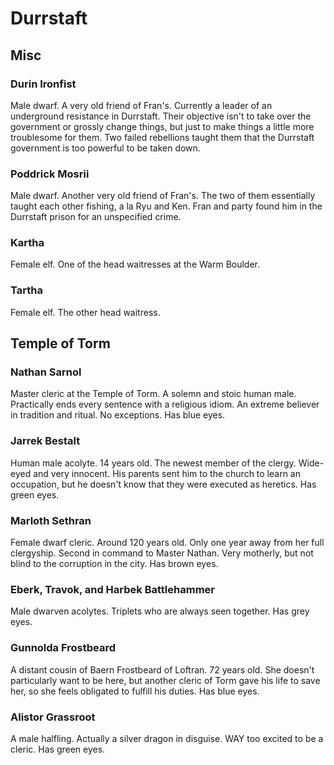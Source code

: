 # Durrstaft

## Misc

### Durin Ironfist
Male dwarf. A very old friend of Fran's. Currently a leader of an underground resistance in Durrstaft. Their objective isn't to take over the government or grossly change things, but just to make things a little more troublesome for them. Two failed rebellions taught them that the Durrstaft government is too powerful to be taken down.

### Poddrick Mosrii
Male dwarf. Another very old friend of Fran's. The two of them essentially taught each other fishing, a la Ryu and Ken. Fran and party found him in the Durrstaft prison for an unspecified crime.

### Kartha
Female elf. One of the head waitresses at the Warm Boulder.

### Tartha
Female elf. The other head waitress.

## Temple of Torm

### Nathan Sarnol
Master cleric at the Temple of Torm. A solemn and stoic human male. Practically ends every sentence with a religious idiom. An extreme believer in tradition and ritual. No exceptions. Has blue eyes.

### Jarrek Bestalt
Human male acolyte. 14 years old. The newest member of the clergy. Wide-eyed and very innocent. His parents sent him to the church to learn an occupation, but he doesn't know that they were executed as heretics. Has green eyes.

### Marloth Sethran
Female dwarf cleric. Around 120 years old. Only one year away from her full clergyship. Second in command to Master Nathan. Very motherly, but not blind to the corruption in the city. Has brown eyes.

### Eberk, Travok, and Harbek Battlehammer
Male dwarven acolytes. Triplets who are always seen together. Has grey eyes.

### Gunnolda Frostbeard
A distant cousin of Baern Frostbeard of Loftran. 72 years old. She doesn't particularly want to be here, but another cleric of Torm gave his life to save her, so she feels obligated to fulfill his duties. Has blue eyes.

### Alistor Grassroot
A male halfling. Actually a silver dragon in disguise. WAY too excited to be a cleric. Has green eyes.
